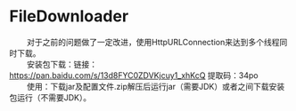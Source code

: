 # FileDownloader
 &nbsp;&nbsp;&nbsp;&nbsp;&nbsp;&nbsp;&nbsp;&nbsp;对于之前的问题做了一定改进，使用HttpURLConnection来达到多个线程同时下载。<br/>
&nbsp;&nbsp;&nbsp;&nbsp;&nbsp;&nbsp;&nbsp;&nbsp;安装包下载：链接：https://pan.baidu.com/s/13d8FYC0ZDVKjcuy1_xhKcQ 提取码：34po <br/>
&nbsp;&nbsp;&nbsp;&nbsp;&nbsp;&nbsp;&nbsp;&nbsp;使用：下载jar及配置文件.zip解压后运行jar（需要JDK）或者之间下载安装包运行（不需要JDK）。
